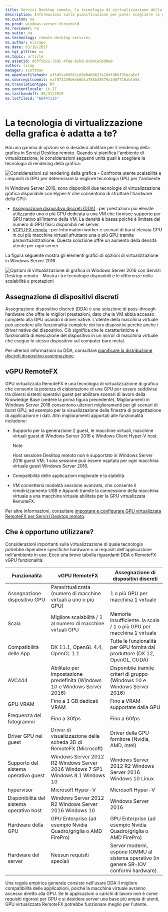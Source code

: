 ```yaml
---
title: Servizi Desktop remoto, la tecnologia di virtualizzazione della grafica è adatta a te?
description: Informazioni sulla pianificazione per poter scegliere la grafica corretta opzione di virtualizzazione per la distribuzione di servizi desktop remoto.
ms.custom: na
ms.prod: windows-server-threshold
ms.reviewer: na
ms.suite: na
ms.technology: remote-desktop-services
ms.author: elizapo
ms.date: 03/16/2017
ms.tgt_pltfrm: na
ms.topic: article
ms.assetid: d6ff5b22-7695-4fee-b1bd-6c9dce5bd0e8
author: lizap
manager: scottman
ms.openlocfilehash: af5d5ce89561c89d8468627e20dfdb6f35eca5ef
ms.sourcegitcommit: eaf071249b6eb6b1a758b38579a2d87710abfb54
ms.translationtype: MT
ms.contentlocale: it-IT
ms.lasthandoff: 05/31/2019
ms.locfileid: "66447115"
---
```

# <a name="which-graphics-virtualization-technology-is-right-for-you"></a>La tecnologia di virtualizzazione della grafica è adatta a te?

Hai una gamma di opzioni se si desidera abilitare per il rendering della grafica in Servizi Desktop remoto. Quando si pianifica l'ambiente di virtualizzazione, le considerazioni seguenti unità quali è scegliere la tecnologia di rendering della grafica:

![Considerazioni sul rendering della grafica - Confronta utente scalabilità e i requisiti di GPU per determinare la migliore tecnologia GPU per l'ambiente](media/rds-gpu.png)

In Windows Server 2016, sono disponibili due tecnologie di virtualizzazione grafica disponibile con Hyper-V che consentono di sfruttare l'hardware della GPU:

- [Assegnazione dispositivo discreti (DDA)](#discrete-device-assignment) : per prestazioni più elevate utilizzando uno o più GPU dedicata a una VM che fornisce supporto per GPU nativo all'interno della VM. La densità è bassa poiché è limitata dal numero di GPU fisici disponibili nel server. 
- [VGPU FX remota](#remotefx-vgpu) : per Information worker e scenari di burst elevata GPU in cui più macchine virtuali sfruttano una o più GPU tramite paravirtualizzazione. Questa soluzione offre un aumento della densità utente per ogni server.

La figura seguente mostra gli elementi grafici di opzioni di virtualizzazione in Windows Server 2016.

![Opzioni di virtualizzazione di grafica in Windows Server 2016 con Servizi Desktop remoto - Mostra i tre tecnologie disponibili e le differenze nella scalabilità e prestazioni](media/rds-graphics-virtualization.png)

## <a name="discrete-device-assignment"></a>Assegnazione di dispositivi discreti
Assegnazione dispositivo discreti (DDA) è una soluzione di pass-through hardware che offre le migliori prestazioni, dato che la VM abbia accesso completo alla GPU usando il driver native. L'utente della macchina virtuale può accedere alle funzionalità complete dei loro dispositivi perché anche i driver native del dispositivo. Ciò significa che le caratteristiche e funzionalità di esecuzione del dispositivo in un mirror di macchina virtuale che esegue lo stesso dispositivo sul computer bare metal.

Per ulteriori informazioni su DDA, consultare [pianificare la distribuzione discreti dispositivo assegnazione](../../virtualization/hyper-v/plan/plan-for-deploying-devices-using-discrete-device-assignment.md).

## <a name="remotefx-vgpu"></a>vGPU RemoteFX 
GPU virtualizzata RemoteFX è una tecnologia di virtualizzazione di grafica che consente la potenza di elaborazione di una GPU per essere suddivise tra diversi sistemi operativi guest per abilitare scenari di lavoro della Knowledge Base (vedere la prima figura precedente). Miglioramenti in Windows Server 2016 consentono ulteriori miglioramenti per gli scenari di burst GPU, ad esempio per la visualizzazione della finestra di progettazione di applicazioni e i dati. Altri miglioramenti apportati alle funzionalità includono:

- Supporto per la generazione 2 guest, le macchine virtuali, macchine virtuali guest di Windows Server 2016 e Windows Client Hyper-V host.
  >[!NOTE] 
  > Host sessione Desktop remoto non è supportato in Windows Server 2016 guest VM; 1 sola sessione può essere ospitata per ogni macchina virtuale guest Windows Server 2016.

- Compatibilità delle applicazioni migliorate e la stabilità.
- VM connettersi modalità sessione avanzata, che consente il reindirizzamento USB e Appunti tramite la connessione della macchina virtuale a una macchina virtuale abilitata per la GPU virtualizzata RemoteFX.

Per altre informazioni, consultare [impostare e configurare GPU virtualizzata RemoteFX per Servizi Desktop remoto](rds-remotefx-vgpu.md).

## <a name="which-should-you-use"></a>Che è opportuno utilizzare?

Considerazioni importanti sulla virtualizzazione di quale tecnologia potrebbe dipendere specifiche hardware o ai requisiti dell'applicazione nell'ambiente in uso. Ecco una breve tabella riguardanti DDA e RemoteFX vGPU funzionalità:

| Funzionalità               | vGPU RemoteFX                                                                       | Assegnazione di dispositivi discreti                                             |
|-----------------------|-------------------------------------------------------------------------------------|------------------------------------------------------------------------|
| Assegnazione dispositivo GPU | Paravirtualizzata (numero di macchine virtuali a uno o più GPU)                                     | 1 o più GPU per macchina 1 virtuale                                                  |
| Scala                 | Migliore scalabilità / 1 al numero di macchine virtuali GPU                                                      | Memoria insufficiente. la scala / 1 o più GPU per macchina 1 virtuale                                     |
| Compatibilità delle App     | DX 11.1, OpenGL 4.4, OpenCL 1.1                                                     | Tutte le funzionalità per GPU fornita dal produttore (DX 12, OpenGL, CUDA)          |
| AVC444                | Abilitato per impostazione predefinita (Windows 10 e Windows Server 2016)                             | Disponibile tramite criteri di gruppo (Windows 10 e Windows Server 2016)    |
| GPU VRAM              | Fino a 1 GB dedicati VRAM                                                           | Fino a VRAM supportate dalla GPU                                        |
| Frequenza dei fotogrammi            | Fino a 30fps                                                                         | Fino a 60fps                                                            |
| Driver GPU nel guest   | Driver di visualizzazione della scheda 3D di RemoteFX (Microsoft)                                      | Driver della GPU fornitore (Nvidia, AMD, Intel)                                 |
| Supporto del sistema operativo guest      |  Windows Server 2012 R2  Windows Server 2016  Windows 7 SP1  Windows 8.1 Windows 10 |  Windows Server 2012 R2  Windows Server 2016  Windows 10 Linux         |
| hypervisor            | Microsoft Hyper-V                                                                   | Microsoft Hyper-V                                                      |
| Disponibilità del sistema operativo host  |  Windows Server 2012 R2  Windows Server 2016 Windows 10                             | Windows Server 2016                                                    |
| Hardware della GPU          | GPU Enterprise (ad esempio Nvidia Quadro/griglia o AMD FirePro)                         | GPU Enterprise (ad esempio Nvidia Quadro/griglia o AMD FirePro)            |
| Hardware del server       | Nessun requisiti speciali                                                             | Server moderni, espone IOMMU al sistema operativo (in genere SR-IOV conformi hardware) |

Una regola empirica generale consiste nell'usare DDA il migliore compatibilità delle applicazioni, poiché la macchina virtuale avranno accesso diretto alla GPU. Se le applicazioni o carichi di lavoro non è come requisiti rigorosi per GPU e si desidera server una base più ampia di utenti, GPU virtualizzata RemoteFX potrebbe funzionare meglio per l'utente.